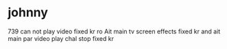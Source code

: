 # johnny
739 can not play video fixed kr ro Ait main tv screen  effects fixed kr  and ait main par video play chal stop fixed kr
